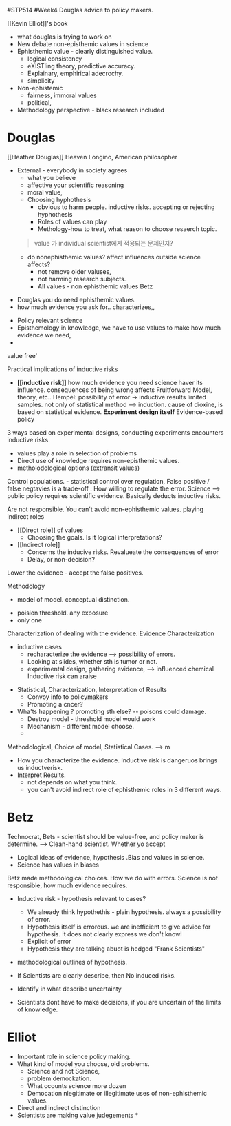 #STP514 #Week4
Douglas advice to policy makers. 

[[Kevin Elliot]]'s book
* what douglas is trying to work on 
* New debate non-episthemic values in science
* Ephisthemic value - clearly distinguished value. 
	* logical consistency 
	* eXISTIing theory, predictive accuracy. 
	* Explainary, emphirical adecrochy. 
	* simplicity 
* Non-ephistemic 
	* fairness, immoral values 
	* political, 
* Methodology perspective - black research included

# Douglas
[[Heather Douglas]] Heaven Longino, American philosopher
* External - everybody in society agrees 
	* what you believe
	* affective your scientific reasoning
	* moral value, 
	* Choosing hyphothesis 
		* obvious to harm people. inductive risks. accepting or rejecting hyphothesis
		* Roles of values can play 
		* Methology-how to treat, what reason to choose resaerch topic. 
	> value 가 individual scientist에게 적용되는 문제인지? 
	* do nonephisthemic values? affect influences outside science affects? 
		* not remove older valuses, 
		* not harming research subjects. 
		* All values - non ephisthemic values 
Betz
- Douglas you do need ephisthemic values. 
- how much evidence you ask for.. characterizes,, 

* Policy relevant science 
* Episthemology in knowledge, we have to use values to make how much evidence we need, 
* 
value free'

Practical implications of inductive risks
* **[[inductive risk]]**
how much evidence you need 
science haver its influence. consequences of being wrong affects 
Fruitforward 
Model, theory, etc.. Hempel: possibility of error -> inductive results
limited samples. not only of 
statistical method --> induction.
cause of dioxine, is based on statistical evidence. 
**Experiment design itself**
Evidence-based policy 

3 ways based on experimental designs, conducting experiments encounters inductive risks. 
- values play a role in selection of problems
- Direct use of knowledge requires non-episthemic values. 
- metholodological options (extransit values)

Control populations. - statistical control
over regulation, 
False positive / false negtavies is a trade-off : How willing to regulate the error. 
Science --> public policy requires scientific evidence. 
Basically deducts inductive risks. 

Are not responsible. 
You can't avoid non-ephisthemic values. playing indirect roles

- [[Direct role]] of values
	-  Choosing the goals. Is it logical interpretations? 
- [[Indirect role]]
	* Concerns the inducive risks. Revalueate the consequences of error
	* Delay, or non-decision? 

Lower the evidence - accept the false positives. 

Methodology 
* model of model. conceptual distinction. 
- poision threshold. any exposure 
- only one  

Characterization of dealing with the evidence. 
Evidence Characterization 
- inductive cases 
	- recharacterize the evidence --> possibility of errors. 
	- Looking at slides, whether sth is tumor or not. 
	- experimental design, gathering evidence, 
--> influenced chemical 
Inductive risk can araise

* Statistical, Characterization, Interpretation of Results
	* Convoy info to policymakers
	* Promoting a cncer? 
* Wha'ts happening ? promoting sth else? -- poisons could damage. 
	* Destroy model - threshold model would work
	* Mechanism - different model choose. 
	* 
Methodological, Choice of model, Statistical Cases. 
--> m
* How you characterize the evidence. Inductive risk is dangeruos brings us inductverisk.
* Interpret Results. 
	* not depends on what you think. 
	* you can't avoid indirect role of ephisthemic roles in 3 different ways. 

# Betz
Technocrat, Bets - scientist should be value-free, and policy maker is determine. 
--> Clean-hand scientist. 
Whether yo accept 
- Logical ideas of evidence, hypothesis .Bias and values in science.
- Science has values in biases 

Betz made methodological choices. How we do with errors. 
Science is not responsible, how much evidence requires. 

- Inductive risk - hypothesis relevant to cases? 
	- We already think hypothethis - plain hypothesis. always a possibility of error. 
	- Hypothesis itself is errorous. we are inefficient to give advice for hypothesis. It does not clearly express we don't knowl 
	- Explicit of error 
	- Hypothesis they are talking abuot is hedged
"Frank Scientists"
- methodological outlines of hypothesis.

- If Scientists are clearly describe, then No induced risks. 
- Identify in what describe uncertainty 
- Scientists dont have to make decisions, if you are uncertain of the limits of knowledge. 

# Elliot 
* Important role in science policy making. 
* What kind of model you choose, old problems. 
	* Science and not Science, 
	* problem demockation. 
	* What ccounts science more dozen 
	* Democation nlegitimate or illegitimate uses of non-ephisthemic values. 
* Direct and indirect distinction
* Scientists are making value judegements 
	* 